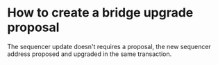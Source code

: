 # How to create a bridge upgrade proposal

The sequencer update doesn't requires a proposal, the new sequencer address proposed and upgraded in the same transaction.